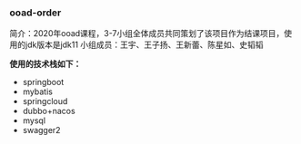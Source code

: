 ### ooad-order
简介：2020年ooad课程，3-7小组全体成员共同策划了该项目作为结课项目，使用的jdk版本是jdk11
小组成员：王宇、王子扬、王新蕾、陈星如、史韬韬

**使用的技术栈如下：**

- springboot
- mybatis
- springcloud
- dubbo+nacos
- mysql
- swagger2



